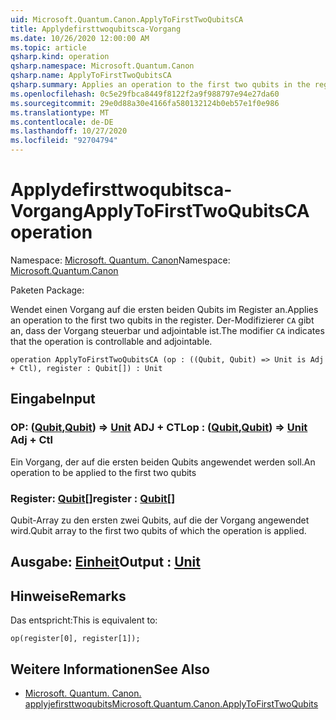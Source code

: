 ```yaml
---
uid: Microsoft.Quantum.Canon.ApplyToFirstTwoQubitsCA
title: Applydefirsttwoqubitsca-Vorgang
ms.date: 10/26/2020 12:00:00 AM
ms.topic: article
qsharp.kind: operation
qsharp.namespace: Microsoft.Quantum.Canon
qsharp.name: ApplyToFirstTwoQubitsCA
qsharp.summary: Applies an operation to the first two qubits in the register. The modifier `CA` indicates that the operation is controllable and adjointable.
ms.openlocfilehash: 0c5e29fbca8449f8122f2a9f988797e94e27da60
ms.sourcegitcommit: 29e0d88a30e4166fa580132124b0eb57e1f0e986
ms.translationtype: MT
ms.contentlocale: de-DE
ms.lasthandoff: 10/27/2020
ms.locfileid: "92704794"
---
```

# <a name="applytofirsttwoqubitsca-operation"></a><span data-ttu-id="0d3ee-102">Applydefirsttwoqubitsca-Vorgang</span><span class="sxs-lookup"><span data-stu-id="0d3ee-102">ApplyToFirstTwoQubitsCA operation</span></span>

<span data-ttu-id="0d3ee-103">Namespace: [Microsoft. Quantum. Canon](xref:Microsoft.Quantum.Canon)</span><span class="sxs-lookup"><span data-stu-id="0d3ee-103">Namespace: [Microsoft.Quantum.Canon](xref:Microsoft.Quantum.Canon)</span></span>

<span data-ttu-id="0d3ee-104">Paketen [](https://nuget.org/packages/)</span><span class="sxs-lookup"><span data-stu-id="0d3ee-104">Package: [](https://nuget.org/packages/)</span></span>


<span data-ttu-id="0d3ee-105">Wendet einen Vorgang auf die ersten beiden Qubits im Register an.</span><span class="sxs-lookup"><span data-stu-id="0d3ee-105">Applies an operation to the first two qubits in the register.</span></span>
<span data-ttu-id="0d3ee-106">Der-Modifizierer `CA` gibt an, dass der Vorgang steuerbar und adjointable ist.</span><span class="sxs-lookup"><span data-stu-id="0d3ee-106">The modifier `CA` indicates that the operation is controllable and adjointable.</span></span>

```qsharp
operation ApplyToFirstTwoQubitsCA (op : ((Qubit, Qubit) => Unit is Adj + Ctl), register : Qubit[]) : Unit
```


## <a name="input"></a><span data-ttu-id="0d3ee-107">Eingabe</span><span class="sxs-lookup"><span data-stu-id="0d3ee-107">Input</span></span>

### <a name="op--qubitqubit--unit-adj--ctl"></a><span data-ttu-id="0d3ee-108">OP: ([Qubit](xref:microsoft.quantum.lang-ref.qubit),[Qubit](xref:microsoft.quantum.lang-ref.qubit)) => [Unit](xref:microsoft.quantum.lang-ref.unit) ADJ + CTL</span><span class="sxs-lookup"><span data-stu-id="0d3ee-108">op : ([Qubit](xref:microsoft.quantum.lang-ref.qubit),[Qubit](xref:microsoft.quantum.lang-ref.qubit)) => [Unit](xref:microsoft.quantum.lang-ref.unit) Adj + Ctl</span></span>

<span data-ttu-id="0d3ee-109">Ein Vorgang, der auf die ersten beiden Qubits angewendet werden soll.</span><span class="sxs-lookup"><span data-stu-id="0d3ee-109">An operation to be applied to the first two qubits</span></span>


### <a name="register--qubit"></a><span data-ttu-id="0d3ee-110">Register: [Qubit](xref:microsoft.quantum.lang-ref.qubit)[]</span><span class="sxs-lookup"><span data-stu-id="0d3ee-110">register : [Qubit](xref:microsoft.quantum.lang-ref.qubit)[]</span></span>

<span data-ttu-id="0d3ee-111">Qubit-Array zu den ersten zwei Qubits, auf die der Vorgang angewendet wird.</span><span class="sxs-lookup"><span data-stu-id="0d3ee-111">Qubit array to the first two qubits of which the operation is applied.</span></span>



## <a name="output--unit"></a><span data-ttu-id="0d3ee-112">Ausgabe: [Einheit](xref:microsoft.quantum.lang-ref.unit)</span><span class="sxs-lookup"><span data-stu-id="0d3ee-112">Output : [Unit](xref:microsoft.quantum.lang-ref.unit)</span></span>



## <a name="remarks"></a><span data-ttu-id="0d3ee-113">Hinweise</span><span class="sxs-lookup"><span data-stu-id="0d3ee-113">Remarks</span></span>

<span data-ttu-id="0d3ee-114">Das entspricht:</span><span class="sxs-lookup"><span data-stu-id="0d3ee-114">This is equivalent to:</span></span>

```qsharp
op(register[0], register[1]);
```

## <a name="see-also"></a><span data-ttu-id="0d3ee-115">Weitere Informationen</span><span class="sxs-lookup"><span data-stu-id="0d3ee-115">See Also</span></span>

- [<span data-ttu-id="0d3ee-116">Microsoft. Quantum. Canon. applyjefirsttwoqubits</span><span class="sxs-lookup"><span data-stu-id="0d3ee-116">Microsoft.Quantum.Canon.ApplyToFirstTwoQubits</span></span>](xref:Microsoft.Quantum.Canon.ApplyToFirstTwoQubits)